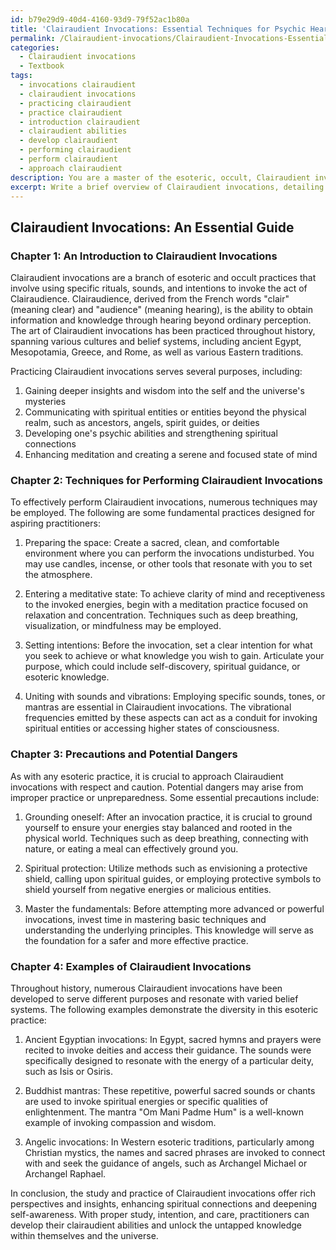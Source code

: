 ```yaml
---
id: b79e29d9-40d4-4160-93d9-79f52ac1b80a
title: 'Clairaudient Invocations: Essential Techniques for Psychic Hearing'
permalink: /Clairaudient-invocations/Clairaudient-Invocations-Essential-Techniques-for-Psychic-Hearing/
categories:
  - Clairaudient invocations
  - Textbook
tags:
  - invocations clairaudient
  - clairaudient invocations
  - practicing clairaudient
  - practice clairaudient
  - introduction clairaudient
  - clairaudient abilities
  - develop clairaudient
  - performing clairaudient
  - perform clairaudient
  - approach clairaudient
description: You are a master of the esoteric, occult, Clairaudient invocations and education, you have written many textbooks on the subject in ways that provide students with rich and deep understanding of the subject. You are being asked to write textbook-like sections on a topic and you do it with full context, explainability, and reliability in accuracy to the true facts of the topic at hand, in a textbook style that a student would easily be able to learn from, in a rich, engaging, and contextual way. Always include relevant context (such as formulas and history), related concepts, and in a way that someone can gain deep insights from.
excerpt: Write a brief overview of Clairaudient invocations, detailing their history, purpose, and techniques. Include clear instructions for aspiring practitioners on how to effectively perform these invocations and the precautions necessary to avoid potential dangers. Additionally, provide examples of specific Clairaudient invocations to demonstrate the variations in the practice.
---
```


## Clairaudient Invocations: An Essential Guide

### Chapter 1: An Introduction to Clairaudient Invocations 

Clairaudient invocations are a branch of esoteric and occult practices that involve using specific rituals, sounds, and intentions to invoke the act of Clairaudience. Clairaudience, derived from the French words "clair" (meaning clear) and "audience" (meaning hearing), is the ability to obtain information and knowledge through hearing beyond ordinary perception. The art of Clairaudient invocations has been practiced throughout history, spanning various cultures and belief systems, including ancient Egypt, Mesopotamia, Greece, and Rome, as well as various Eastern traditions.

Practicing Clairaudient invocations serves several purposes, including:

1. Gaining deeper insights and wisdom into the self and the universe's mysteries
2. Communicating with spiritual entities or entities beyond the physical realm, such as ancestors, angels, spirit guides, or deities
3. Developing one's psychic abilities and strengthening spiritual connections
4. Enhancing meditation and creating a serene and focused state of mind

### Chapter 2: Techniques for Performing Clairaudient Invocations

To effectively perform Clairaudient invocations, numerous techniques may be employed. The following are some fundamental practices designed for aspiring practitioners:

1. Preparing the space: Create a sacred, clean, and comfortable environment where you can perform the invocations undisturbed. You may use candles, incense, or other tools that resonate with you to set the atmosphere.

2. Entering a meditative state: To achieve clarity of mind and receptiveness to the invoked energies, begin with a meditation practice focused on relaxation and concentration. Techniques such as deep breathing, visualization, or mindfulness may be employed.

3. Setting intentions: Before the invocation, set a clear intention for what you seek to achieve or what knowledge you wish to gain. Articulate your purpose, which could include self-discovery, spiritual guidance, or esoteric knowledge.

4. Uniting with sounds and vibrations: Employing specific sounds, tones, or mantras are essential in Clairaudient invocations. The vibrational frequencies emitted by these aspects can act as a conduit for invoking spiritual entities or accessing higher states of consciousness.

### Chapter 3: Precautions and Potential Dangers

As with any esoteric practice, it is crucial to approach Clairaudient invocations with respect and caution. Potential dangers may arise from improper practice or unpreparedness. Some essential precautions include:

1. Grounding oneself: After an invocation practice, it is crucial to ground yourself to ensure your energies stay balanced and rooted in the physical world. Techniques such as deep breathing, connecting with nature, or eating a meal can effectively ground you.

2. Spiritual protection: Utilize methods such as envisioning a protective shield, calling upon spiritual guides, or employing protective symbols to shield yourself from negative energies or malicious entities.

3. Master the fundamentals: Before attempting more advanced or powerful invocations, invest time in mastering basic techniques and understanding the underlying principles. This knowledge will serve as the foundation for a safer and more effective practice.

### Chapter 4: Examples of Clairaudient Invocations

Throughout history, numerous Clairaudient invocations have been developed to serve different purposes and resonate with varied belief systems. The following examples demonstrate the diversity in this esoteric practice:

1. Ancient Egyptian invocations: In Egypt, sacred hymns and prayers were recited to invoke deities and access their guidance. The sounds were specifically designed to resonate with the energy of a particular deity, such as Isis or Osiris.

2. Buddhist mantras: These repetitive, powerful sacred sounds or chants are used to invoke spiritual energies or specific qualities of enlightenment. The mantra "Om Mani Padme Hum" is a well-known example of invoking compassion and wisdom.

3. Angelic invocations: In Western esoteric traditions, particularly among Christian mystics, the names and sacred phrases are invoked to connect with and seek the guidance of angels, such as Archangel Michael or Archangel Raphael.

In conclusion, the study and practice of Clairaudient invocations offer rich perspectives and insights, enhancing spiritual connections and deepening self-awareness. With proper study, intention, and care, practitioners can develop their clairaudient abilities and unlock the untapped knowledge within themselves and the universe.
